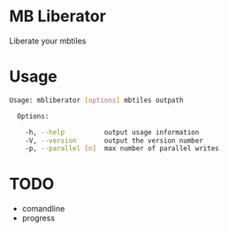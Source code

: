 MB Liberator
=====

Liberate your mbtiles

Usage
===

```bash
Usage: mbliberator [options] mbtiles outpath

  Options:

    -h, --help          output usage information
    -V, --version       output the version number
    -p, --parallel [n]  max number of parallel writes
```

TODO
====

- comandline
- progress